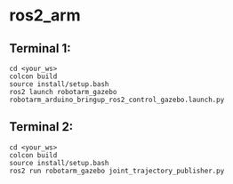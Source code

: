 # ros2_arm
## Terminal 1:
```
cd <your_ws>
colcon build
source install/setup.bash
ros2 launch robotarm_gazebo robotarm_arduino_bringup_ros2_control_gazebo.launch.py
```
## Terminal 2:
```
cd <your_ws>
colcon build
source install/setup.bash
ros2 run robotarm_gazebo joint_trajectory_publisher.py
```
